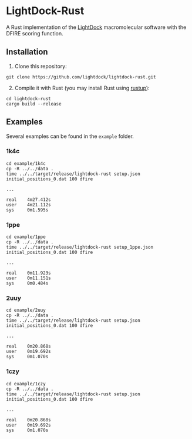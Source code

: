 # LightDock-Rust

A Rust implementation of the [LightDock](https://lightdock.org) macromolecular software with the DFIRE scoring function.

## Installation
1. Clone this repository:

 ```
 git clone https://github.com/lightdock/lightdock-rust.git
 ```

2. Compile it with Rust (you may install Rust using [rustup](https://rustup.rs/)):

 ```
 cd lightdock-rust
 cargo build --release
 ```
 
## Examples

Several examples can be found in the `example` folder.

### 1k4c

```
cd example/1k4c
cp -R ../../data .
time ../../target/release/lightdock-rust setup.json initial_positions_0.dat 100 dfire

...

real    4m27.412s
user    4m21.112s
sys     0m1.595s
```

### 1ppe

```
cd example/1ppe
cp -R ../../data .
time ../../target/release/lightdock-rust setup_1ppe.json initial_positions_0.dat 100 dfire

...

real    0m11.923s
user    0m11.151s
sys     0m0.484s
```

### 2uuy

```
cd example/2uuy
cp -R ../../data .
time ../../target/release/lightdock-rust setup.json initial_positions_0.dat 100 dfire

...

real    0m20.868s
user    0m19.692s
sys     0m1.070s
```

### 1czy

```
cd example/1czy
cp -R ../../data .
time ../../target/release/lightdock-rust setup.json initial_positions_0.dat 100 dfire

...

real    0m20.868s
user    0m19.692s
sys     0m1.070s
```

